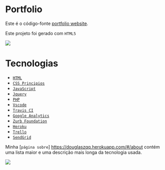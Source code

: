 # Portfolio

Este é o código-fonte [portfolio website](https://douglaszqq.herokuapp.com).

Este projeto foi gerado com `HTML5`

![](https://i.imgur.com/cay3BtX.png)

# Tecnologias

- [`HTML`](https://www.w3schools.com/html/)
- [`CSS Principios`](https://www.w3schools.com/css/)
- [`JavaScript`](https://material.angular.io/)
- [`Jquery`](https://jquery.com/)
- [`PHP`](https://www.php.net)
- [`Vscode`](https://code.visualstudio.com/)
- [`Travis CI`](https://travis-ci.org/)
- [`Google Analytics`](https://analytics.google.com)
- [`Zurb Foundation`](https://foundation.zurb.com/)
- [`Heroku`](https://heroku.com)
- [`Trello`](https://trello.com)
- [`SendGrid`](https://sendgrid.com/)

Minha [`página sobre`] https://douglaszqq.herokuapp.com/#/about contém uma lista maior e uma descrição mais longa da tecnologia usada.

![](https://i.imgur.com/ku00lvH.png)
